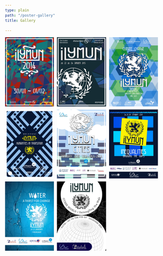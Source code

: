 ```yaml
---
type: plain
path: "/poster-gallery"
title: Gallery

---
```

<div class="wrapper" style="display:grid;grid-template-columns:repeat(3,1fr);grid-gap:10px;">

<img src="../../uploads/affiche-ilymun-2014.jpg" alt="Poster 2014">

<img src="../../uploads/affiche-ilymun-2015.jpg" alt="Poster 2015">

<img src="../../uploads/affiche-ilymun-2016.jpg" alt="Poster 2016">

<img src="../../uploads/affiche-ilymun-2017.jpg" alt="Poster 2017">

<img src="../../uploads/affiche-ilymun-2018.jpg" alt="Poster 2018">

<img src="../../uploads/affiche-ilymun-2019.jpg" alt="Poster 2019">

<img src="../../uploads/affiche-ilymun-2020.jpg" alt="Poster 2020">

<img src="../../uploads/affiche-ilymun-2021.jpg" alt="Poster 2021">

</div>

